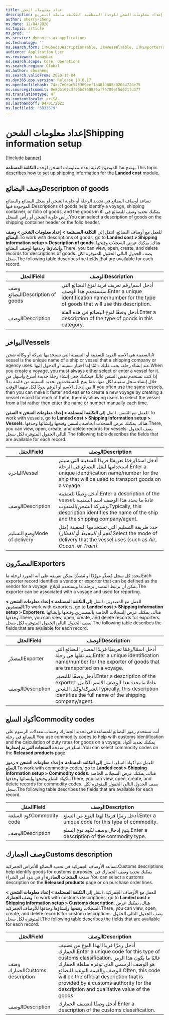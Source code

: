 ```yaml
---
title: إعداد معلومات الشحن
description: يوضح هذا الموضوع كيفية إعداد معلومات الشحن للوحدة المنطقية التكلفة شاملة التفريغ.
author: sherry-zheng
ms.date: 12/04/2020
ms.topic: article
ms.prod: ''
ms.service: dynamics-ax-applications
ms.technology: ''
ms.search.form: ITMGoodsDescriptionTable, ITMVesselTable, ITMExporterTable, ITMCommodityCodeTable, ITMCustomsDescription
audience: Application User
ms.reviewer: kamaybac
ms.search.scope: Core, Operations
ms.search.region: Global
ms.author: chuzheng
ms.search.validFrom: 2020-12-04
ms.dyn365.ops.version: Release 10.0.17
ms.openlocfilehash: 74ac7e0eac545369eef1a48f0085c820a4728e75
ms.sourcegitcommit: 0e8db169c3f90bd750826af76709ef5d621fd377
ms.translationtype: HT
ms.contentlocale: ar-SA
ms.lasthandoff: 04/01/2021
ms.locfileid: "5833679"
---
```

# <a name="shipping-information-setup"></a><span data-ttu-id="71c6d-103">إعداد معلومات الشحن</span><span class="sxs-lookup"><span data-stu-id="71c6d-103">Shipping information setup</span></span>

[!include [banner](../../includes/banner.md)]

<span data-ttu-id="71c6d-104">يوضح هذا الموضوع كيفية إعداد معلومات الشحن لوحدة **التكلفة المستلمة**.</span><span class="sxs-lookup"><span data-stu-id="71c6d-104">This topic describes how to set up shipping information for the **Landed cost** module.</span></span>

## <a name="description-of-goods"></a><a name="description-of-goods"></a><span data-ttu-id="71c6d-105">وصف البضائع</span><span class="sxs-lookup"><span data-stu-id="71c6d-105">Description of goods</span></span>

<span data-ttu-id="71c6d-106">تساعد أوصاف البضائع في تحديد الرحلة أو حاوية الشحن أو سجل البضائع والبضائع الموجودة فيها.</span><span class="sxs-lookup"><span data-stu-id="71c6d-106">Descriptions of goods help identify a voyage, shipping container, or folio of goods, and the goods in it.</span></span> <span data-ttu-id="71c6d-107">يمكنك تحديد وصف للبضائع في رأس حاوية الشحن أو رأس السجل.</span><span class="sxs-lookup"><span data-stu-id="71c6d-107">You can select a description of goods on the shipping container header or the folio header.</span></span>

<span data-ttu-id="71c6d-108">للعمل مع أوصاف البضائع، انتقل إلى **التكلفة المستلمة \> إعداد معلومات الشحن \> وصف البضائع**.</span><span class="sxs-lookup"><span data-stu-id="71c6d-108">To work with descriptions of goods, go to **Landed cost \> Shipping information setup \> Description of goods**.</span></span> <span data-ttu-id="71c6d-109">هناك، يمكنك عرض السجلات وفتحها وإنشاؤها وحذفها لوصف البضائع.</span><span class="sxs-lookup"><span data-stu-id="71c6d-109">There, you can view, open, create, and delete records for descriptions of goods.</span></span> <span data-ttu-id="71c6d-110">يصف الجدول التالي الحقول المتوفرة لكل سجل.</span><span class="sxs-lookup"><span data-stu-id="71c6d-110">The following table describes the fields that are available for each record.</span></span>

| <span data-ttu-id="71c6d-111">الحقل</span><span class="sxs-lookup"><span data-stu-id="71c6d-111">Field</span></span> | <span data-ttu-id="71c6d-112">الوصف</span><span class="sxs-lookup"><span data-stu-id="71c6d-112">Description</span></span> |
|---|---|
| <span data-ttu-id="71c6d-113">وصف البضائع</span><span class="sxs-lookup"><span data-stu-id="71c6d-113">Description of goods</span></span> | <span data-ttu-id="71c6d-114">أدخل اسم/رقم تعريف فريد لنوع البضائع التي ستستخدم هذا الوصف.</span><span class="sxs-lookup"><span data-stu-id="71c6d-114">Enter a unique identification name/number for the type of goods that will use this description.</span></span> |
| <span data-ttu-id="71c6d-115">الوصف</span><span class="sxs-lookup"><span data-stu-id="71c6d-115">Description</span></span> | <span data-ttu-id="71c6d-116">أدخل وصفًا لنوع البضائع في هذه الفئة.</span><span class="sxs-lookup"><span data-stu-id="71c6d-116">Enter a description of the type of goods in this category.</span></span> |

## <a name="vessels"></a><a name="vessels"></a><span data-ttu-id="71c6d-117">البواخر</span><span class="sxs-lookup"><span data-stu-id="71c6d-117">Vessels</span></span>

<span data-ttu-id="71c6d-118">السفينة هي الاسم الفريد للسفينة أو السفينة التي تستخدمها شركة أو وكالة شحن.</span><span class="sxs-lookup"><span data-stu-id="71c6d-118">A vessel is the unique name of a ship or vessel that a shipping company or agency uses.</span></span> <span data-ttu-id="71c6d-119">عند إنشاء رحلة، يجب عليك دائمًا إما اختيار سفينة أو الدخول إليها.</span><span class="sxs-lookup"><span data-stu-id="71c6d-119">When you create a voyage, you must always either select or enter a vessel for it.</span></span> <span data-ttu-id="71c6d-120">إذا كنت تستخدم نفس السفن غالبًا، فيمكنك جعل إنشاء رحلة جديدة أسرع وأسهل من خلال إنشاء سجل سفينة لكل منها، مما يتيح للمستخدمين تحديد السفينة من قائمة بدلاً من إدخال الاسم أو الرقم يدويًا لكل منهما الوقت.</span><span class="sxs-lookup"><span data-stu-id="71c6d-120">If you often use the same vessels, then you can make it faster and easier to create a new voyage by creating a vessel record for each of them, thereby allowing users to select the vessel from a list rather then enter the name or number manually each time.</span></span>

<span data-ttu-id="71c6d-121">للعمل مع السفن، انتقل إلى **التكلفة المستلمة \> إعداد معلومات الشحن \> السفن**.</span><span class="sxs-lookup"><span data-stu-id="71c6d-121">To work with vessels, go to **Landed cost \> Shipping information setup \> Vessels**.</span></span> <span data-ttu-id="71c6d-122">هناك، يمكنك عرض السجلات الخاصة بالسفن وفتحها وإنشائها وحذفها.</span><span class="sxs-lookup"><span data-stu-id="71c6d-122">There, you can view, open, create, and delete records for vessels.</span></span> <span data-ttu-id="71c6d-123">يصف الجدول التالي الحقول المتوفرة لكل سجل.</span><span class="sxs-lookup"><span data-stu-id="71c6d-123">The following table describes the fields that are available for each record.</span></span>

| <span data-ttu-id="71c6d-124">الحقل</span><span class="sxs-lookup"><span data-stu-id="71c6d-124">Field</span></span> | <span data-ttu-id="71c6d-125">الوصف</span><span class="sxs-lookup"><span data-stu-id="71c6d-125">Description</span></span> |
|---|---|
| <span data-ttu-id="71c6d-126">الباخرة</span><span class="sxs-lookup"><span data-stu-id="71c6d-126">Vessel</span></span> | <span data-ttu-id="71c6d-127">أدخل اسمًا/رقمًا تعريفيًا فريدًا للسفينة التي سيتم استخدامها لنقل البضائع في الرحلة.</span><span class="sxs-lookup"><span data-stu-id="71c6d-127">Enter a unique identification name/number for the ship that will be used to transport goods on a voyage.</span></span> |
| <span data-ttu-id="71c6d-128">الوصف</span><span class="sxs-lookup"><span data-stu-id="71c6d-128">Description</span></span> | <span data-ttu-id="71c6d-129">أدخل وصفًا للسفينة.</span><span class="sxs-lookup"><span data-stu-id="71c6d-129">Enter a description of the vessel.</span></span> <span data-ttu-id="71c6d-130">عادةً ما يحدد هذا الوصف اسم السفينة وشركة الشحن/المندوب.</span><span class="sxs-lookup"><span data-stu-id="71c6d-130">Typically, this description identifies the name of the ship and the shipping company/agent.</span></span> |
| <span data-ttu-id="71c6d-131">وضع التسليم</span><span class="sxs-lookup"><span data-stu-id="71c6d-131">Mode of delivery</span></span> | <span data-ttu-id="71c6d-132">حدد طريقة التسليم التي تستخدمها السفينة (مثل _الجو_ أو _المحيط_ أو _القطار_).</span><span class="sxs-lookup"><span data-stu-id="71c6d-132">Select the mode of delivery that the vessel uses (such as _Air_, _Ocean_, or _Train_).</span></span> |

## <a name="exporters"></a><span data-ttu-id="71c6d-133">المصدّر‬ون</span><span class="sxs-lookup"><span data-stu-id="71c6d-133">Exporters</span></span>

<span data-ttu-id="71c6d-134">يحدد كل سجل مُصدِّر مورِّدًا أو مُصدِّرًا يمكن تعريفه على أنه المورد لرحلة ما.</span><span class="sxs-lookup"><span data-stu-id="71c6d-134">Each exporter record identifies a vendor or exporter that can be defined as the vendor for a voyage.</span></span> <span data-ttu-id="71c6d-135">يمكن أن يرتبط المصدر برحلة ما ويستخدم للإبلاغ.</span><span class="sxs-lookup"><span data-stu-id="71c6d-135">The exporter can be associated with a voyage and used for reporting.</span></span>

<span data-ttu-id="71c6d-136">للعمل مع المصدرين، انتقل إلى **التكلفة المستلمة \> إعداد معلومات الشحن \> المصدرين**.</span><span class="sxs-lookup"><span data-stu-id="71c6d-136">To work with exporters, go to **Landed cost \> Shipping information setup \> Exporters**.</span></span> <span data-ttu-id="71c6d-137">هناك، يمكنك عرض السجلات الخاصة بالمصدرين وفتحها وإنشائها وحذفها.</span><span class="sxs-lookup"><span data-stu-id="71c6d-137">There, you can view, open, create, and delete records for exporters.</span></span> <span data-ttu-id="71c6d-138">يصف الجدول التالي الحقول المتوفرة لكل سجل.</span><span class="sxs-lookup"><span data-stu-id="71c6d-138">The following table describes the fields that are available for each record.</span></span>

| <span data-ttu-id="71c6d-139">الحقل</span><span class="sxs-lookup"><span data-stu-id="71c6d-139">Field</span></span> | <span data-ttu-id="71c6d-140">الوصف</span><span class="sxs-lookup"><span data-stu-id="71c6d-140">Description</span></span> |
|---|---|
| <span data-ttu-id="71c6d-141">المصدّر‬</span><span class="sxs-lookup"><span data-stu-id="71c6d-141">Exporter</span></span> | <span data-ttu-id="71c6d-142">أدخل اسمًا/رقمًا تعريفيًا فريدًا لمصدر البضائع التي يتم نقلها في رحلة.</span><span class="sxs-lookup"><span data-stu-id="71c6d-142">Enter a unique identification name/number for the exporter of goods that are transported on a voyage.</span></span> |
| <span data-ttu-id="71c6d-143">الوصف</span><span class="sxs-lookup"><span data-stu-id="71c6d-143">Description</span></span> | <span data-ttu-id="71c6d-144">أدخل وصفًا للمُصدر.</span><span class="sxs-lookup"><span data-stu-id="71c6d-144">Enter a description of the exporter.</span></span> <span data-ttu-id="71c6d-145">عادةً ما يحدد هذا الوصف الاسم الكامل لشركة/وكيل الشحن.</span><span class="sxs-lookup"><span data-stu-id="71c6d-145">Typically, this description identifies the full name of the shipping company/agent.</span></span> |

## <a name="commodity-codes"></a><span data-ttu-id="71c6d-146">أكواد السلع</span><span class="sxs-lookup"><span data-stu-id="71c6d-146">Commodity codes</span></span>

<span data-ttu-id="71c6d-147">أنت تستخدم رموز البضائع للمساعدة في تحديد الجمارك وحساب معدلات الرسوم على البضائع في رحلة.</span><span class="sxs-lookup"><span data-stu-id="71c6d-147">You use commodity codes to help with customs identification and the calculation of duty rates for goods on a voyage.</span></span> <span data-ttu-id="71c6d-148">يمكنك تحديد أكواد السلع في صفحة **المنتجات التي تم إصدارها**.</span><span class="sxs-lookup"><span data-stu-id="71c6d-148">You can select commodity codes on the **Released products** page.</span></span>

<span data-ttu-id="71c6d-149">للعمل مع أكواد السلع، انتقل إلى **التكلفة المستلمة \> إعداد معلومات الشحن \> رموز السلع**.</span><span class="sxs-lookup"><span data-stu-id="71c6d-149">To work with commodity codes, go to **Landed cost \> Shipping information setup \> Commodity codes**.</span></span> <span data-ttu-id="71c6d-150">هناك، يمكنك عرض السجلات الخاصة بأكواد السلع وفتحها وإنشائها وحذفها.</span><span class="sxs-lookup"><span data-stu-id="71c6d-150">There, you can view, open, create, and delete records for commodity codes.</span></span> <span data-ttu-id="71c6d-151">يصف الجدول التالي الحقول المتوفرة لكل سجل.</span><span class="sxs-lookup"><span data-stu-id="71c6d-151">The following table describes the fields that are available for each record.</span></span>

| <span data-ttu-id="71c6d-152">الحقل</span><span class="sxs-lookup"><span data-stu-id="71c6d-152">Field</span></span> | <span data-ttu-id="71c6d-153">الوصف</span><span class="sxs-lookup"><span data-stu-id="71c6d-153">Description</span></span> |
|---|---|
| <span data-ttu-id="71c6d-154">كود السلعة</span><span class="sxs-lookup"><span data-stu-id="71c6d-154">Commodity code</span></span> | <span data-ttu-id="71c6d-155">أدخل رمزًا فريدًا لهذا النوع من السلع.</span><span class="sxs-lookup"><span data-stu-id="71c6d-155">Enter a unique code for this type of commodity.</span></span> |
| <span data-ttu-id="71c6d-156">الوصف</span><span class="sxs-lookup"><span data-stu-id="71c6d-156">Description</span></span> | <span data-ttu-id="71c6d-157">يتيح إدخال وصف لكود نوع السلع.</span><span class="sxs-lookup"><span data-stu-id="71c6d-157">Enter a description of the commodity type.</span></span> |

## <a name="customs-description"></a><span data-ttu-id="71c6d-158">وصف الجمارك</span><span class="sxs-lookup"><span data-stu-id="71c6d-158">Customs description</span></span>

<span data-ttu-id="71c6d-159">تساعد الأوصاف الجمركية في تحديد البضائع للأغراض الجمركية.</span><span class="sxs-lookup"><span data-stu-id="71c6d-159">Customs descriptions help identify goods for customs purposes.</span></span> <span data-ttu-id="71c6d-160">يمكنك تحديد وصف الجمارك في صفحة **المنتجات الصادرة** أو في بنود أمر الشراء.</span><span class="sxs-lookup"><span data-stu-id="71c6d-160">You can select a customs description on the **Released products** page or on purchase order lines.</span></span>

<span data-ttu-id="71c6d-161">للعمل مع الأوصاف الجمركية، انتقل إلى **التكلفة المستلمة \> إعداد معلومات الشحن \> وصف الجمارك**.</span><span class="sxs-lookup"><span data-stu-id="71c6d-161">To work with customs descriptions, go to **Landed cost \> Shipping information setup \> Customs description**.</span></span> <span data-ttu-id="71c6d-162">هناك، يمكنك عرض السجلات وفتحها وإنشاؤها وحذفها للأوصاف الجمركية.</span><span class="sxs-lookup"><span data-stu-id="71c6d-162">There, you can view, open, create, and delete records for custom descriptions.</span></span> <span data-ttu-id="71c6d-163">يصف الجدول التالي الحقول المتوفرة لكل سجل.</span><span class="sxs-lookup"><span data-stu-id="71c6d-163">The following table describes the fields that are available for each record.</span></span>

| <span data-ttu-id="71c6d-164">الحقل</span><span class="sxs-lookup"><span data-stu-id="71c6d-164">Field</span></span> | <span data-ttu-id="71c6d-165">الوصف</span><span class="sxs-lookup"><span data-stu-id="71c6d-165">Description</span></span> |
|---|---|
| <span data-ttu-id="71c6d-166">وصف الجمارك</span><span class="sxs-lookup"><span data-stu-id="71c6d-166">Customs description</span></span> | <span data-ttu-id="71c6d-167">أدخل رمزًا فريدًا لهذا النوع من تصنيف الجمارك.</span><span class="sxs-lookup"><span data-stu-id="71c6d-167">Enter a unique code for this type of customs classification.</span></span> <span data-ttu-id="71c6d-168">غالبًا ما يكون هذا الرمز هو الوصف الرسمي الذي توفره سلطة الجمارك للوصف والقيمة النوعية للبضائع.</span><span class="sxs-lookup"><span data-stu-id="71c6d-168">Often, this code will be the official description that is provided by a customs authority for the description and qualitative value of the goods.</span></span> |
| <span data-ttu-id="71c6d-169">الوصف</span><span class="sxs-lookup"><span data-stu-id="71c6d-169">Description</span></span> | <span data-ttu-id="71c6d-170">أدخل وصفًا لتصنيف الجمارك.</span><span class="sxs-lookup"><span data-stu-id="71c6d-170">Enter a description of the customs classification.</span></span> |
